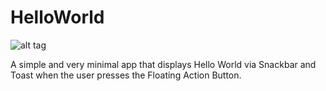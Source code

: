 # HelloWorld

![alt tag](https://raw.githubusercontent.com/dirajrk/HelloWorld/app/src/main/res/mipmap-xxxhdpi/ic_launcher.png)

A simple and very minimal app that displays Hello World via Snackbar and Toast when the user presses the Floating Action Button.
